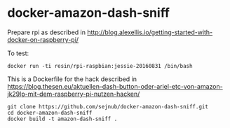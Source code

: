 # docker-amazon-dash-sniff

Prepare rpi as described in http://blog.alexellis.io/getting-started-with-docker-on-raspberry-pi/

To test: 
```
docker run -ti resin/rpi-raspbian:jessie-20160831 /bin/bash
```

This is a Dockerfile for the hack described in https://blog.thesen.eu/aktuellen-dash-button-oder-ariel-etc-von-amazon-jk29lp-mit-dem-raspberry-pi-nutzen-hacken/

```
git clone https://github.com/sejnub/docker-amazon-dash-sniff.git
cd docker-amazon-dash-sniff 
docker build -t amazon-dash-sniff .
```
